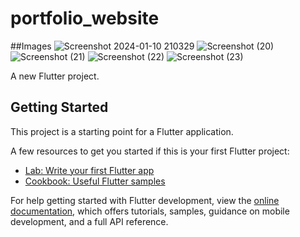 # portfolio_website

##Images
![Screenshot 2024-01-10 210329](https://github.com/saurabhkumar-sk/my_portfolio_wedsite/assets/118014326/1d998263-670e-42d9-a39e-e9234cc6908f)
![Screenshot (20)](https://github.com/saurabhkumar-sk/my_portfolio_wedsite/assets/118014326/e07b88c3-3c8e-4831-8554-bbf8f371e38f)
![Screenshot (21)](https://github.com/saurabhkumar-sk/my_portfolio_wedsite/assets/118014326/8a7acffb-cc68-4a2a-a74d-6596ee20395a)
![Screenshot (22)](https://github.com/saurabhkumar-sk/my_portfolio_wedsite/assets/118014326/6fc9b5d8-a3ae-4b8f-8eb0-abf1f041cb82)
![Screenshot (23)](https://github.com/saurabhkumar-sk/my_portfolio_wedsite/assets/118014326/10abc44b-15ba-4dfa-9b42-41bba67bb663)


A new Flutter project.

## Getting Started

This project is a starting point for a Flutter application.

A few resources to get you started if this is your first Flutter project:

- [Lab: Write your first Flutter app](https://docs.flutter.dev/get-started/codelab)
- [Cookbook: Useful Flutter samples](https://docs.flutter.dev/cookbook)

For help getting started with Flutter development, view the
[online documentation](https://docs.flutter.dev/), which offers tutorials,
samples, guidance on mobile development, and a full API reference.

